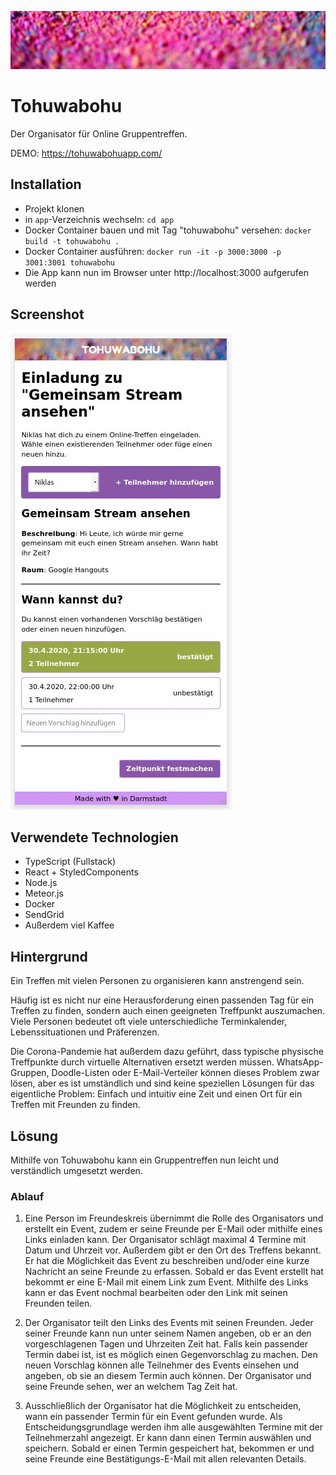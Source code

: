 ![Tohuwabohu Header](/app/public/header.jpg)
# Tohuwabohu
Der Organisator für Online Gruppentreffen.

DEMO: https://tohuwabohuapp.com/

## Installation
- Projekt klonen
- in `app`-Verzeichnis wechseln: `cd app`
- Docker Container bauen und mit Tag "tohuwabohu" versehen: `docker build -t tohuwabohu .`
- Docker Container ausführen: `docker run -it -p 3000:3000 -p 3001:3001 tohuwabohu`
- Die App kann nun im Browser unter http://localhost:3000 aufgerufen werden

## Screenshot
![Tohuwabohu App](/app/public/screen.jpg)

## Verwendete Technologien
- TypeScript (Fullstack)
- React + StyledComponents
- Node.js
- Meteor.js
- Docker
- SendGrid
- Außerdem viel Kaffee

## Hintergrund
Ein Treffen mit vielen Personen zu organisieren kann anstrengend sein. 

Häufig ist es nicht nur eine Herausforderung einen passenden Tag für ein Treffen zu finden, sondern auch einen geeigneten Treffpunkt auszumachen. Viele Personen bedeutet oft viele unterschiedliche Terminkalender, Lebenssituationen und Präferenzen. 

Die Corona-Pandemie hat außerdem dazu geführt, dass typische physische Treffpunkte durch virtuelle Alternativen ersetzt werden müssen. WhatsApp-Gruppen, Doodle-Listen oder E-Mail-Verteiler können dieses Problem zwar lösen, aber es ist umständlich und sind keine speziellen Lösungen für das eigentliche Problem: Einfach und intuitiv eine Zeit und einen Ort für ein Treffen mit Freunden zu finden.

## Lösung
Mithilfe von Tohuwabohu kann ein Gruppentreffen nun leicht und verständlich umgesetzt werden.

### Ablauf
1.	Eine Person im Freundeskreis übernimmt die Rolle des Organisators und erstellt ein Event, zudem er seine Freunde per E-Mail oder mithilfe eines Links einladen kann. Der Organisator schlägt maximal 4 Termine mit Datum und Uhrzeit vor. Außerdem gibt er den Ort des Treffens bekannt. Er hat die Möglichkeit das Event zu beschreiben und/oder eine kurze Nachricht an seine Freunde zu erfassen. Sobald er das Event erstellt hat bekommt er eine E-Mail mit einem Link zum Event. Mithilfe des Links kann er das Event nochmal bearbeiten oder den Link mit seinen Freunden teilen.

2.	Der Organisator teilt den Links des Events mit seinen Freunden. Jeder seiner Freunde kann nun 
unter seinem Namen angeben, ob er an den vorgeschlagenen Tagen und Uhrzeiten Zeit hat. Falls kein passender Termin dabei ist, ist es möglich einen Gegenvorschlag zu machen. Den neuen Vorschlag können alle Teilnehmer des Events einsehen und angeben, ob sie an diesem Termin auch können. Der Organisator und seine Freunde sehen, wer an welchem Tag Zeit hat.

3.	Ausschließlich der Organisator hat die Möglichkeit zu entscheiden, wann ein passender Termin für ein Event gefunden wurde. Als Entscheidungsgrundlage werden ihm alle ausgewählten Termine mit der Teilnehmerzahl angezeigt. Er kann dann einen Termin auswählen und speichern. Sobald er einen Termin gespeichert hat, bekommen er und seine Freunde eine Bestätigungs-E-Mail mit allen relevanten Details. 
